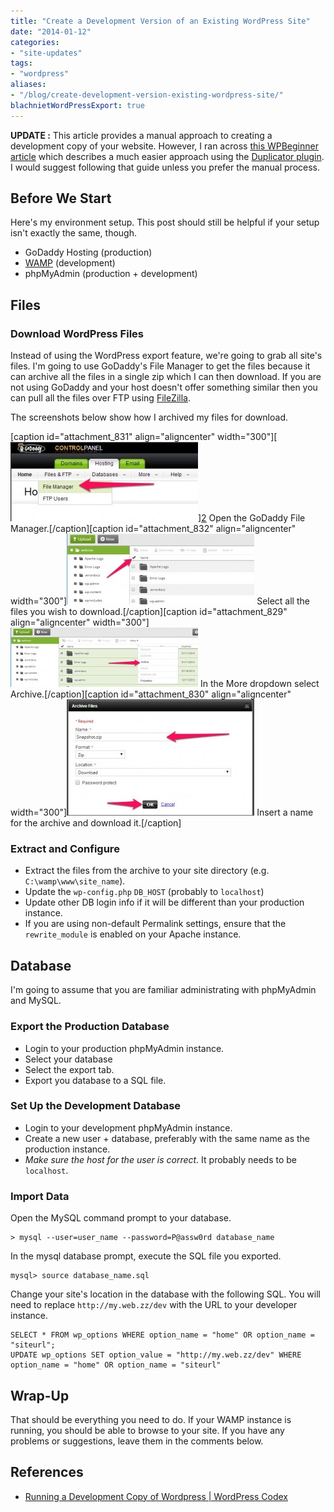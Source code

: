 ```yaml
---
title: "Create a Development Version of an Existing WordPress Site"
date: "2014-01-12"
categories:
- "site-updates"
tags:
- "wordpress"
aliases:
- "/blog/create-development-version-existing-wordpress-site/"
blachnietWordPressExport: true
---
```


**UPDATE :** This article provides a manual approach to creating a development copy of your website. However, I ran across [this WPBeginner article](http://www.wpbeginner.com/wp-tutorials/how-to-move-live-wordpress-site-to-local-server/) which describes a much easier approach using the [Duplicator plugin](http://wordpress.org/plugins/duplicator/). I would suggest following that guide unless you prefer the manual process.

## Before We Start

Here's my environment setup. This post should still be helpful if your setup isn't exactly the same, though.

- GoDaddy Hosting (production)
- [WAMP](http://www.wampserver.com/en/) (development)
- phpMyAdmin (production + development)

## Files

### Download WordPress Files

Instead of using the WordPress export feature, we're going to grab all site's files. I'm going to use GoDaddy's File Manager to get the files because it can archive all the files in a single zip which I can then download. If you are not using GoDaddy and your host doesn't offer something similar then you can pull all the files over FTP using [FileZilla](https://filezilla-project.org/).

The screenshots below show how I archived my files for download.

\[caption id="attachment\_831" align="aligncenter" width="300"\]\[![Open the GoDaddy File Manager.](images/Screenshot_011114_022739_PM-300x127.jpg)\][2](http://blachniet.com/wp-content/uploads/2014/01/Screenshot_011114_022739_PM.jpg) Open the GoDaddy File Manager.\[/caption\]\[caption id="attachment\_832" align="aligncenter" width="300"\][![Select all the files you wish to download.](images/Screenshot_011114_022823_PM-300x113.jpg)](http://blachniet.com/wp-content/uploads/2014/01/Screenshot_011114_022823_PM.jpg) Select all the files you wish to download.\[/caption\]\[caption id="attachment\_829" align="aligncenter" width="300"\][![In the More dropdown select Archive.](images/Screenshot_011114_023026_PM-300x95.jpg)](http://blachniet.com/wp-content/uploads/2014/01/Screenshot_011114_023026_PM.jpg) In the More dropdown select Archive.\[/caption\]\[caption id="attachment\_830" align="aligncenter" width="300"\][![Insert a name for the archive and download it.](images/Screenshot_011114_023113_PM-300x186.jpg)](http://blachniet.com/wp-content/uploads/2014/01/Screenshot_011114_023113_PM.jpg) Insert a name for the archive and download it.\[/caption\]

### Extract and Configure

- Extract the files from the archive to your site directory (e.g. `C:\wamp\www\site_name`).
- Update the `wp-config.php` `DB_HOST` (probably to `localhost`)
- Update other DB login info if it will be different than your production instance.
- If you are using non-default Permalink settings, ensure that the `rewrite_module` is enabled on your Apache instance.

## Database

I'm going to assume that you are familiar administrating with phpMyAdmin and MySQL.

### Export the Production Database

- Login to your production phpMyAdmin instance.
- Select your database
- Select the export tab.
- Export you database to a SQL file.

### Set Up the Development Database

- Login to your development phpMyAdmin instance.
- Create a new user + database, preferably with the same name as the production instance.
- _Make sure the host for the user is correct._ It probably needs to be `localhost`.

### Import Data

Open the MySQL command prompt to your database.

```
> mysql --user=user_name --password=P@assw0rd database_name
```

In the mysql database prompt, execute the SQL file you exported.

```
mysql> source database_name.sql
```

Change your site's location in the database with the following SQL. You will need to replace `http://my.web.zz/dev` with the URL to your developer instance.

```
SELECT * FROM wp_options WHERE option_name = "home" OR option_name = "siteurl";
UPDATE wp_options SET option_value = "http://my.web.zz/dev" WHERE option_name = "home" OR option_name = "siteurl"
```

## Wrap-Up

That should be everything you need to do. If your WAMP instance is running, you should be able to browse to your site. If you have any problems or suggestions, leave them in the comments below.

## References

- [Running a Development Copy of Wordpress | WordPress Codex](http://codex.wordpress.org/Running_a_Development_Copy_of_WordPress)

